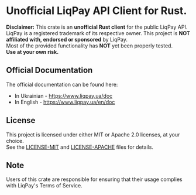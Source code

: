 # Unofficial LiqPay API Client for Rust.

**Disclaimer:** This crate is an **unofficial Rust client** for the public LiqPay API.  
LiqPay is a registered trademark of its respective owner.
This project is **NOT affiliated with, endorsed or sponsored** by LiqPay.  
Most of the provided functionality has **NOT** yet been properly tested.   
**Use at your own risk.**

## Official Documentation
The official documentation can be found here:  
- In Ukrainian - https://www.liqpay.ua/doc
- In English - https://www.liqpay.ua/en/doc

## License
This project is licensed under either MIT or Apache 2.0 licenses, at your choice.  
See the [LICENSE-MIT](LICENSE-MIT) and [LICENSE-APACHE](LICENSE-APACHE) files for details.

## Note
Users of this crate are responsible for ensuring that their usage complies with LiqPay's Terms of Service.